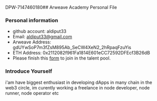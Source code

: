 DPW-7147460180## Arweave Academy Personal File

### Personal information

- github account: aldiput33
- Email: aldiput33@gmail.com
- Arweave Address: gdUYwSoP7m3fZsM895Ab_SeCW4XeN2_2hRpaqFzuYis
- ETH Address: 0x2112082f961Fa1814E601eCC72592DFEcf3B26dB
- Please finish this [form](https://docs.google.com/forms/d/e/1FAIpQLSfWA5fIIcBgmRppm3jNz5vmf9Mai_QMVil-2pO4r7YKn_Zhtw/viewform?usp=sf_link) to join in the talent pool.

### Introduce Yourself
 i'am have biggest enthusiast in developing dApps in many chain in the web3 circle, im curently working a freelance in node developer, node runner, node operator etc

